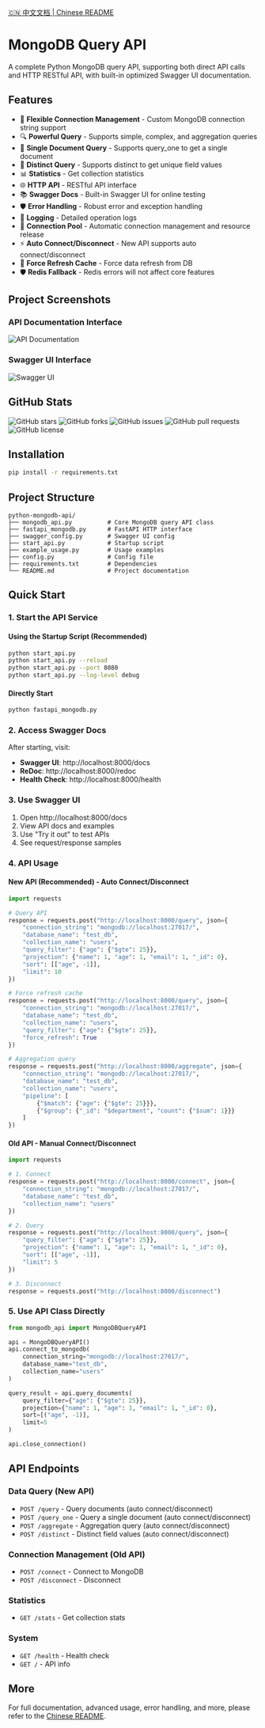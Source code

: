 [🇨🇳 中文文档 | Chinese README](./README.zh-CN.md)

# MongoDB Query API

A complete Python MongoDB query API, supporting both direct API calls and HTTP RESTful API, with built-in optimized Swagger UI documentation.

## Features

- 🔌 **Flexible Connection Management** - Custom MongoDB connection string support
- 🔍 **Powerful Query** - Supports simple, complex, and aggregation queries
- 🎯 **Single Document Query** - Supports query_one to get a single document
- 🎯 **Distinct Query** - Supports distinct to get unique field values
- 📊 **Statistics** - Get collection statistics
- 🌐 **HTTP API** - RESTful API interface
- 📚 **Swagger Docs** - Built-in Swagger UI for online testing
- 🛡️ **Error Handling** - Robust error and exception handling
- 📝 **Logging** - Detailed operation logs
- 🔄 **Connection Pool** - Automatic connection management and resource release
- ⚡ **Auto Connect/Disconnect** - New API supports auto connect/disconnect
- 🔄 **Force Refresh Cache** - Force data refresh from DB
- 🛡️ **Redis Fallback** - Redis errors will not affect core features

## Project Screenshots

### API Documentation Interface
![API Documentation](./readme.api.png)

### Swagger UI Interface
![Swagger UI](./readme.swigger.png)

## GitHub Stats

![GitHub stars](https://img.shields.io/github/stars/your-username/python-mongodb-api?style=social)
![GitHub forks](https://img.shields.io/github/forks/your-username/python-mongodb-api?style=social)
![GitHub issues](https://img.shields.io/github/issues/your-username/python-mongodb-api)
![GitHub pull requests](https://img.shields.io/github/issues-pr/your-username/python-mongodb-api)
![GitHub license](https://img.shields.io/github/license/your-username/python-mongodb-api)

## Installation

```bash
pip install -r requirements.txt
```

## Project Structure

```
python-mongodb-api/
├── mongodb_api.py          # Core MongoDB query API class
├── fastapi_mongodb.py      # FastAPI HTTP interface
├── swagger_config.py       # Swagger UI config
├── start_api.py            # Startup script
├── example_usage.py        # Usage examples
├── config.py               # Config file
├── requirements.txt        # Dependencies
└── README.md               # Project documentation
```

## Quick Start

### 1. Start the API Service

#### Using the Startup Script (Recommended)
```bash
python start_api.py
python start_api.py --reload
python start_api.py --port 8080
python start_api.py --log-level debug
```

#### Directly Start
```bash
python fastapi_mongodb.py
```

### 2. Access Swagger Docs

After starting, visit:
- **Swagger UI**: http://localhost:8000/docs
- **ReDoc**: http://localhost:8000/redoc
- **Health Check**: http://localhost:8000/health

### 3. Use Swagger UI
1. Open http://localhost:8000/docs
2. View API docs and examples
3. Use "Try it out" to test APIs
4. See request/response samples

### 4. API Usage

#### New API (Recommended) - Auto Connect/Disconnect
```python
import requests

# Query API
response = requests.post("http://localhost:8000/query", json={
    "connection_string": "mongodb://localhost:27017/",
    "database_name": "test_db",
    "collection_name": "users",
    "query_filter": {"age": {"$gte": 25}},
    "projection": {"name": 1, "age": 1, "email": 1, "_id": 0},
    "sort": [["age", -1]],
    "limit": 10
})

# Force refresh cache
response = requests.post("http://localhost:8000/query", json={
    "connection_string": "mongodb://localhost:27017/",
    "database_name": "test_db",
    "collection_name": "users",
    "query_filter": {"age": {"$gte": 25}},
    "force_refresh": True
})

# Aggregation query
response = requests.post("http://localhost:8000/aggregate", json={
    "connection_string": "mongodb://localhost:27017/",
    "database_name": "test_db",
    "collection_name": "users",
    "pipeline": [
        {"$match": {"age": {"$gte": 25}}},
        {"$group": {"_id": "$department", "count": {"$sum": 1}}}
    ]
})
```

#### Old API - Manual Connect/Disconnect
```python
import requests

# 1. Connect
response = requests.post("http://localhost:8000/connect", json={
    "connection_string": "mongodb://localhost:27017/",
    "database_name": "test_db",
    "collection_name": "users"
})

# 2. Query
response = requests.post("http://localhost:8000/query", json={
    "query_filter": {"age": {"$gte": 25}},
    "projection": {"name": 1, "age": 1, "email": 1, "_id": 0},
    "sort": [["age", -1]],
    "limit": 5
})

# 3. Disconnect
response = requests.post("http://localhost:8000/disconnect")
```

### 5. Use API Class Directly
```python
from mongodb_api import MongoDBQueryAPI

api = MongoDBQueryAPI()
api.connect_to_mongodb(
    connection_string="mongodb://localhost:27017/",
    database_name="test_db",
    collection_name="users"
)

query_result = api.query_documents(
    query_filter={"age": {"$gte": 25}},
    projection={"name": 1, "age": 1, "email": 1, "_id": 0},
    sort=[("age", -1)],
    limit=5
)

api.close_connection()
```

## API Endpoints

### Data Query (New API)
- `POST /query` - Query documents (auto connect/disconnect)
- `POST /query_one` - Query a single document (auto connect/disconnect)
- `POST /aggregate` - Aggregation query (auto connect/disconnect)
- `POST /distinct` - Distinct field values (auto connect/disconnect)

### Connection Management (Old API)
- `POST /connect` - Connect to MongoDB
- `POST /disconnect` - Disconnect

### Statistics
- `GET /stats` - Get collection stats

### System
- `GET /health` - Health check
- `GET /` - API info

## More
For full documentation, advanced usage, error handling, and more, please refer to the [Chinese README](./README.zh-CN.md). 